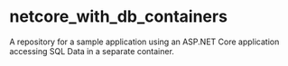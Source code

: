 # netcore_with_db_containers
A repository for a sample application using an ASP.NET Core application accessing SQL Data in a separate container.
